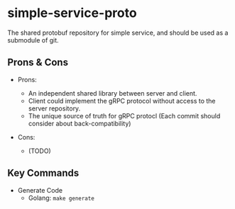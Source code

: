 # simple-service-proto
The shared protobuf repository for simple service, and should be used as a submodule of git.

## Prons & Cons

- Prons:
    - An independent shared library between server and client.
    - Client could implement the gRPC protocol without access to the server repository.
    - The unique source of truth for gRPC protocl (Each commit should consider about back-compatibility)

- Cons:
    - (TODO)

## Key Commands

- Generate Code
    - Golang: `make generate`